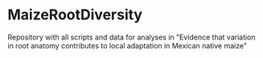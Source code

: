 # MaizeRootDiversity
Repository with all scripts and data for analyses in "Evidence that variation in root anatomy contributes to local adaptation in Mexican native maize"
